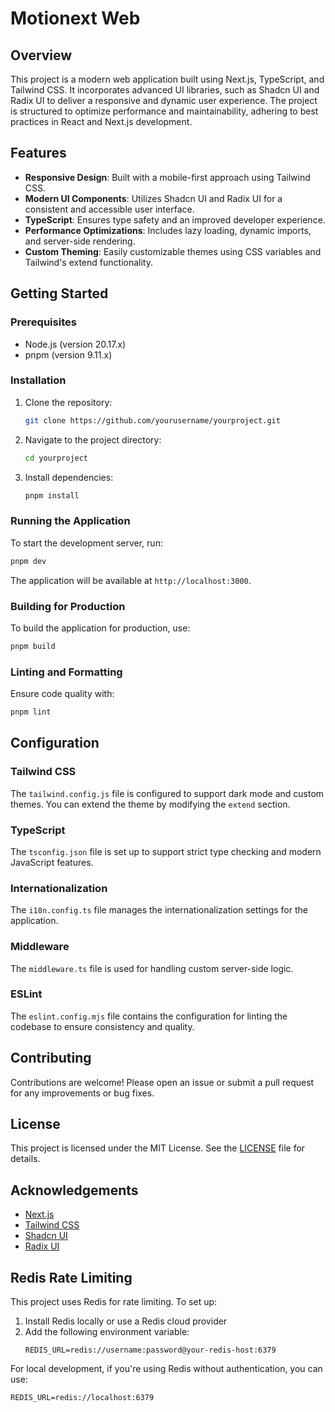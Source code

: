 # Motionext Web

## Overview

This project is a modern web application built using Next.js, TypeScript, and Tailwind CSS. It incorporates advanced UI libraries, such as Shadcn UI and Radix UI to deliver a responsive and dynamic user experience. The project is structured to optimize performance and maintainability, adhering to best practices in React and Next.js development.

## Features

- **Responsive Design**: Built with a mobile-first approach using Tailwind CSS.
- **Modern UI Components**: Utilizes Shadcn UI and Radix UI for a consistent and accessible user interface.
- **TypeScript**: Ensures type safety and an improved developer experience.
- **Performance Optimizations**: Includes lazy loading, dynamic imports, and server-side rendering.
- **Custom Theming**: Easily customizable themes using CSS variables and Tailwind's extend functionality.

## Getting Started

### Prerequisites

- Node.js (version 20.17.x)
- pnpm (version 9.11.x)

### Installation

1. Clone the repository:

   ```bash
   git clone https://github.com/yourusername/yourproject.git
   ```

2. Navigate to the project directory:

   ```bash
   cd yourproject
   ```

3. Install dependencies:

   ```bash
   pnpm install
   ```

### Running the Application

To start the development server, run:

```bash
pnpm dev
```

The application will be available at `http://localhost:3000`.

### Building for Production

To build the application for production, use:

```bash
pnpm build
```

### Linting and Formatting

Ensure code quality with:

```bash
pnpm lint
```

## Configuration

### Tailwind CSS

The `tailwind.config.js` file is configured to support dark mode and custom themes. You can extend the theme by modifying the `extend` section.

### TypeScript

The `tsconfig.json` file is set up to support strict type checking and modern JavaScript features.

### Internationalization

The `i18n.config.ts` file manages the internationalization settings for the application.

### Middleware

The `middleware.ts` file is used for handling custom server-side logic.

### ESLint

The `eslint.config.mjs` file contains the configuration for linting the codebase to ensure consistency and quality.

## Contributing

Contributions are welcome! Please open an issue or submit a pull request for any improvements or bug fixes.

## License

This project is licensed under the MIT License. See the [LICENSE](LICENSE) file for details.

## Acknowledgements

- [Next.js](https://nextjs.org/)
- [Tailwind CSS](https://tailwindcss.com/)
- [Shadcn UI](https://shadcn.dev/)
- [Radix UI](https://radix-ui.com/)

## Redis Rate Limiting

This project uses Redis for rate limiting. To set up:

1. Install Redis locally or use a Redis cloud provider
2. Add the following environment variable:
   ```env
   REDIS_URL=redis://username:password@your-redis-host:6379
   ```

For local development, if you're using Redis without authentication, you can use:
```env
REDIS_URL=redis://localhost:6379
```
